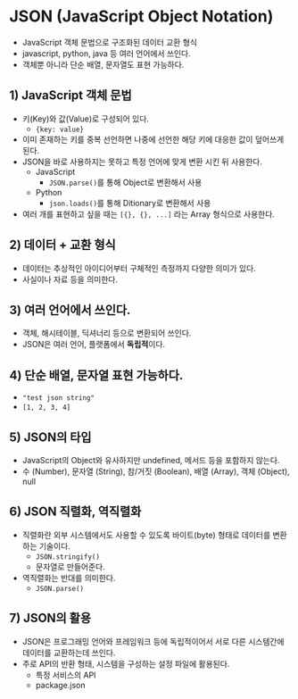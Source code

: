 # JSON (JavaScript Object Notation)
- JavaScript 객체 문법으로 구조화된 데이터 교환 형식
- javascript, python, java 등 여러 언어에서 쓰인다.
- 객체뿐 아니라 단순 배열, 문자열도 표현 가능하다.

## 1) JavaScript 객체 문법
- 키(Key)와 값(Value)로 구성되어 있다.
	- `{key: value}`
- 이미 존재하는 키를 중복 선언하면 나중에 선언한 해당 키에 대응한 값이 덮어쓰게 된다.
- JSON을 바로 사용하지는 못하고 특정 언어에 맞게 변환 시킨 뒤 사용한다.
	- JavaScript
		- `JSON.parse()`를 통해 Object로 변환해서 사용
	- Python
		- `json.loads()`를 통해 Ditionary로 변환해서 사용
- 여러 개를 표현하고 싶을 때는 `[{}, {}, ...]` 라는 Array 형식으로 사용한다.

## 2) 데이터 + 교환 형식
- 데이터는 추상적인 아이디어부터 구체적인 측정까지 다양한 의미가 있다.
- 사실이나 자료 등을 의미한다.

## 3) 여러 언어에서 쓰인다.
- 객체, 해시테이블, 딕셔너리 등으로 변환되어 쓰인다.
- JSON은 여러 언어, 플랫폼에서 **독립적**이다.

## 4) 단순 배열, 문자열 표현 가능하다.
- `"test json string"`
- `[1, 2, 3, 4]`

## 5) JSON의 타입
- JavaScript의 Object와 유사하지만 undefined, 메서드 등을 포함하지 않는다.
- 수 (Number), 문자열 (String), 참/거짓 (Boolean), 배열 (Array), 객체 (Object), null

## 6) JSON 직렬화, 역직렬화
- 직렬화란 외부 시스템에서도 사용할 수 있도록 바이트(byte) 형태로 데이터를 변환하는 기술이다.
	- `JSON.stringify()`
	- 문자열로 만들어준다.
- 역직렬화는 반대를 의미한다.
	- `JSON.parse()`

## 7) JSON의 활용
- JSON은 프로그래밍 언어와 프레임워크 등에 독립적이어서 서로 다른 시스템간에 데이터를 교환하는데 쓰인다.
- 주로 API의 반환 형태, 시스템을 구성하는 설정 파일에 활용된다.
	- 특정 서비스의 API
	- package.json
